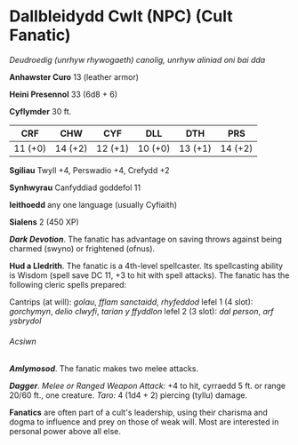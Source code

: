 # Dallbleidydd Cwlt (NPC) (Cult Fanatic)

*Deudroedig (unrhyw rhywogaeth) canolig, unrhyw aliniad oni bai dda*

**Anhawster Curo** 13 (leather armor)

**Heini Presennol** 33 (6d8 + 6)

**Cyflymder** 30 ft.

| CRF     | CHW     | CYF     | DLL     | DTH     | PRS     |
|---------|---------|---------|---------|---------|---------|
| 11 (+0) | 14 (+2) | 12 (+1) | 10 (+0) | 13 (+1) | 14 (+2) |

**Sgiliau** Twyll +4, Perswadio +4, Crefydd +2

**Synhwyrau** Canfyddiad goddefol 11

**Ieithoedd** any one language (usually Cyfiaith)

**Sialens** 2 (450 XP)

***Dark Devotion***. The fanatic has advantage on saving throws against being charmed (swyno) or frightened (ofnus).

**Hud a Lledrith**. The fanatic is a 4th-level spellcaster. Its spellcasting ability is Wisdom (spell save DC 11, +3 to hit with spell attacks). The fanatic has the following cleric spells prepared:

Cantrips (at will): *golau*, *fflam sanctaidd*, *rhyfeddod*
lefel 1 (4 slot): *gorchymyn*, *delio clwyfi*, *tarian y ffyddlon*
lefel 2 (3 slot): *dal person*, *arf ysbrydol*

###### Acsiwn

***Amlymosod***. The fanatic makes two melee attacks.

***Dagger***. *Melee or Ranged Weapon Attack:* +4 to hit, cyrraedd 5 ft. or range 20/60 ft., one creature. *Taro:* 4 (1d4 + 2) piercing (tyllu) damage.

**Fanatics** are often part of a cult's leadership, using their charisma and dogma to influence and prey on those of weak will. Most are interested in personal power above all else.